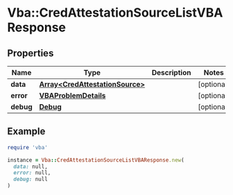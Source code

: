# Vba::CredAttestationSourceListVBAResponse

## Properties

| Name | Type | Description | Notes |
| ---- | ---- | ----------- | ----- |
| **data** | [**Array&lt;CredAttestationSource&gt;**](CredAttestationSource.md) |  | [optional] |
| **error** | [**VBAProblemDetails**](VBAProblemDetails.md) |  | [optional] |
| **debug** | [**Debug**](Debug.md) |  | [optional] |

## Example

```ruby
require 'vba'

instance = Vba::CredAttestationSourceListVBAResponse.new(
  data: null,
  error: null,
  debug: null
)
```


